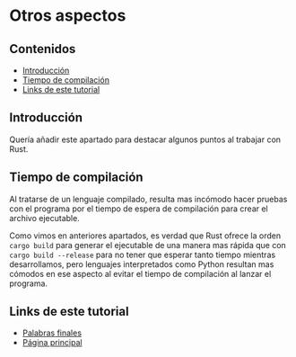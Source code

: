 # Otros aspectos

## Contenidos

- [Introducción](#introducción)
- [Tiempo de compilación](#tiempo-de-compilación)
- [Links de este tutorial](#links-de-este-tutorial)

## Introducción

Quería añadir este apartado para destacar algunos puntos al trabajar con Rust.

## Tiempo de compilación

Al tratarse de un lenguaje compilado, resulta mas incómodo hacer pruebas con el programa por el tiempo de espera de compilación para crear el archivo ejecutable.

Como vimos en anteriores apartados, es verdad que Rust ofrece la orden `cargo build` para generar el ejecutable de una manera mas rápida que con `cargo build --release` para no tener que esperar tanto tiempo mientras desarrollamos, pero lenguajes interpretados como Python resultan mas cómodos en ese aspecto al evitar el tiempo de compilación al lanzar el programa.

## Links de este tutorial

- [Palabras finales](13-final-words.html)
- [Página principal](introduction.html)
